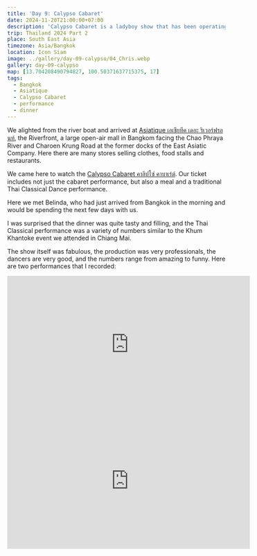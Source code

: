 ```yaml
---
title: 'Day 9: Calypso Cabaret'
date: 2024-11-20T21:00:00+07:00
description: 'Calypso Cabaret is a ladyboy show that has been operating since 1988. We attended a dinner plus performance at Asiatique the Riverfront.'
trip: Thailand 2024 Part 2
place: South East Asia
timezone: Asia/Bangkok
location: Icon Siam
image: ../gallery/day-09-calypso/04_Chris.webp
gallery: day-09-calypso
map: [13.704208490794827, 100.50371637715375, 17]
tags:
  - Bangkok
  - Asiatique
  - Calypso Cabaret
  - performance
  - dinner
---
```


We alighted from the river boat and arrived at [Asiatique เอเชียทีค เดอะ ริเวอร์ฟรอนท์](https://www.asiatiquethailand.com), the Riverfront, a large open-air mall in Bangkom facing the Chao Phraya River and Charoen Krung Road at the former docks of the East Asiatic Company. Here there are many stores selling clothes, food stalls and restaurants.

We came here to watch the [Calypso Cabaret คาลิปโซ่ คาบาเร่ต์](https://calypsocabaret.com). Our ticket includes not just the cabaret performance, but also a meal and a traditional Thai Classical Dance performance.

Here we met Belinda, who had just arrived from Bangkok in the morning and would be spending the next few days with us.

I was surprised that the dinner was quite tasty and filling, and the Thai Classical performance was a variety of numbers similar to the Khum Khantoke event we attended in Chiang Mai.

The show itself was fabulous, the production was very professionals, the dancers are very good, and the numbers range from amazing to funny. Here are two performances that I recorded:

<iframe width="560" height="315" src="https://www.youtube.com/embed/G30Gp4hB7Zc?si=mDMa6EySBeq1JjWh" title="YouTube video player" frameborder="0" allow="accelerometer; autoplay; clipboard-write; encrypted-media; gyroscope; picture-in-picture; web-share" referrerpolicy="strict-origin-when-cross-origin" allowfullscreen></iframe>

<iframe width="560" height="315" src="https://www.youtube.com/embed/r51d6jyq8_U?si=TpL8NOOcaT0p1rDU" title="YouTube video player" frameborder="0" allow="accelerometer; autoplay; clipboard-write; encrypted-media; gyroscope; picture-in-picture; web-share" referrerpolicy="strict-origin-when-cross-origin" allowfullscreen></iframe>
